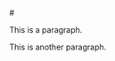 #<!DOCTYPE html>
<html>
<body>

<p>This is a paragraph.</p>
<p>This is another paragraph.</p>

</body>
</html>

